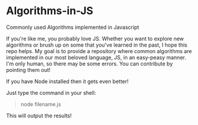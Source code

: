 # Algorithms-in-JS
Commonly used Algorithms implemented in Javascript

If you're like me, you probably love JS.  Whether you want to explore new algorithms or brush up on some that you've learned in the past, I hope this repo helps. My goal is to provide a repository where common algorithms are implemented in our most beloved language, JS, in an easy-peasy manner. I'm only human, so there may be some errors. You can contribute by pointing them out!

If you have Node installed then it gets even better!

Just type the command in your shell:
> node filename.js

This will output the results!
